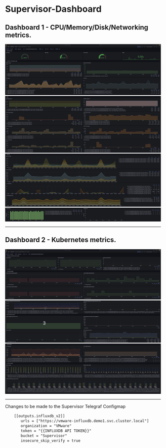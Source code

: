 # Supervisor-Dashboard

## Dashboard 1 - CPU/Memory/Disk/Networking metrics. 

<img src="images/CPUimage1.png" title="CPU 1">
<img src="images/CPUimage2.png" title="CPU 2">
<img src="images/CPUimage3.png" title="CPU 3">
<img src="images/CPUimage4.png" title="CPU 4">

---

## Dashboard 2 - Kubernetes metrics. 

<img src="images/K8simage1.png" title="K8S 1">
<img src="images/K8simage2.png" title="K8S 2">
<img src="images/K8simage3.png" title="K8S 3">

---

Changes to be made to the Supervisor Telegraf Configmap

```
    [[outputs.influxdb_v2]]
       urls = ["https://vmware-influxdb.demo1.svc.cluster.local"]
       organization = "VMware"
       token = "{{INFLUXDB API TOKEN}}"
       bucket = "Supervisor"
       insecure_skip_verify = true
```

